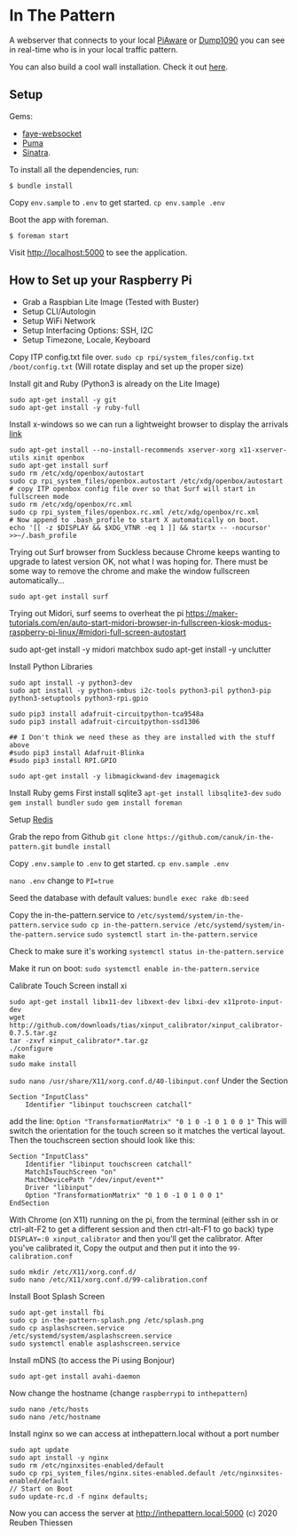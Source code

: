 # In The Pattern

A webserver that connects to your local [PiAware](https://flightaware.com/adsb/piaware/build) or [Dump1090](https://github.com/antirez/dump1090) you can see in real-time who is in your local traffic pattern.

You can also build a cool wall installation. Check it out [here](https://www.inthepattern.net).

## Setup

Gems:
 - [faye-websocket](https://github.com/faye/faye-websocket-ruby)
 - [Puma](https://github.com/puma/puma)
 - [Sinatra](https://github.com/sinatra/sinatra).
 
To install all the dependencies, run:

```
$ bundle install
```

Copy `env.sample` to `.env` to get started.
`cp env.sample .env`

Boot the app with foreman.
 
```
$ foreman start
```

Visit <http://localhost:5000> to see the application.

## How to Set up your Raspberry Pi
 - Grab a Raspbian Lite Image (Tested with Buster)
 - Setup CLI/Autologin
 - Setup WiFi Network
 - Setup Interfacing Options: SSH, I2C
 - Setup Timezone, Locale, Keyboard
 
Copy ITP config.txt file over.
`sudo cp rpi/system_files/config.txt /boot/config.txt` (Will rotate display and set up the proper size)

Install git and Ruby (Python3 is already on the Lite Image)
```
sudo apt-get install -y git
sudo apt-get install -y ruby-full
```

Install x-windows so we can run a lightweight browser to display the arrivals [link](https://die-antwort.eu/techblog/2017-12-setup-raspberry-pi-for-kiosk-mode/)
```
sudo apt-get install --no-install-recommends xserver-xorg x11-xserver-utils xinit openbox
sudo apt-get install surf
sudo rm /etc/xdg/openbox/autostart
sudo cp rpi_system_files/openbox.autostart /etc/xdg/openbox/autostart
# copy ITP openbox config file over so that Surf will start in fullscreen mode
sudo rm /etc/xdg/openbox/rc.xml
sudo cp rpi_system_files/openbox.rc.xml /etc/xdg/openbox/rc.xml
# Now append to .bash_profile to start X automatically on boot.
echo '[[ -z $DISPLAY && $XDG_VTNR -eq 1 ]] && startx -- -nocursor' >>~/.bash_profile
```

Trying out Surf browser from Suckless because Chrome keeps wanting to upgrade to latest version
OK, not what I was hoping for. There must be some way to remove the chrome and make the window fullscreen automatically...
```
sudo apt-get install surf
```

Trying out Midori, surf seems to overheat the pi
https://maker-tutorials.com/en/auto-start-midori-browser-in-fullscreen-kiosk-modus-raspberry-pi-linux/#midori-full-screen-autostart

sudo apt-get install -y midori matchbox
sudo apt-get install -y unclutter


Install Python Libraries
```
sudo apt install -y python3-dev
sudo apt install -y python-smbus i2c-tools python3-pil python3-pip python3-setuptools python3-rpi.gpio
   
sudo pip3 install adafruit-circuitpython-tca9548a
sudo pip3 install adafruit-circuitpython-ssd1306

## I Don't think we need these as they are installed with the stuff above
#sudo pip3 install Adafruit-Blinka
#sudo pip3 install RPI.GPIO

sudo apt-get install -y libmagickwand-dev imagemagick
```
   
Install Ruby gems
First install sqlite3
`apt-get install libsqlite3-dev`
`sudo gem install bundler`
`sudo gem install foreman`

Setup [Redis](https://habilisbest.com/install-redis-on-your-raspberrypi)

Grab the repo from Github
`git clone https://github.com/canuk/in-the-pattern.git`
`bundle install`

Copy `.env.sample` to `.env` to get started.
`cp env.sample .env`

`nano .env`
change to `PI=true`

Seed the database with default values:
`bundle exec rake db:seed`

Copy the in-the-pattern.service to `/etc/systemd/system/in-the-pattern.service`
`sudo cp in-the-pattern.service /etc/systemd/system/in-the-pattern.service`
`sudo systemctl start in-the-pattern.service`

Check to make sure it's working
`systemctl status in-the-pattern.service`

Make it run on boot:
`sudo systemctl enable in-the-pattern.service`


Calibrate Touch Screen
install xi
```
sudo apt-get install libx11-dev libxext-dev libxi-dev x11proto-input-dev 
wget http://github.com/downloads/tias/xinput_calibrator/xinput_calibrator-0.7.5.tar.gz
tar -zxvf xinput_calibrator*.tar.gz
./configure
make
sudo make install 
```

`sudo nano /usr/share/X11/xorg.conf.d/40-libinput.conf`
Under the Section
```
Section "InputClass"
    Identifier "libinput touchscreen catchall"
```
add the line: `Option "TransformationMatrix" "0 1 0 -1 0 1 0 0 1"`
This will switch the orientation for the touch screen so it matches the vertical layout. Then the touchscreen section should look like this:

```
Section "InputClass"
    Identifier "libinput touchscreen catchall"
    MatchIsTouchScreen "on"
    MacthDevicePath "/dev/input/event*"
    Driver "libinput"
    Option "TransformationMatrix" "0 1 0 -1 0 1 0 0 1"
EndSection
```

With Chrome (on X11) running on the pi, from the terminal (either ssh in or ctrl-alt-F2 to get a different session and then ctrl-alt-F1 to go back) type `DISPLAY=:0 xinput_calibrator` and then you'll get the calibrator.
After you've calibrated it, Copy the output and then put it into the `99-calibration.conf`
```
sudo mkdir /etc/X11/xorg.conf.d/
sudo nano /etc/X11/xorg.conf.d/99-calibration.conf
```

Install Boot Splash Screen
```
sudo apt-get install fbi
sudo cp in-the-pattern-splash.png /etc/splash.png
sudo cp asplashscreen.service /etc/systemd/system/asplashscreen.service
sudo systemctl enable asplashscreen.service
```

Install mDNS (to access the Pi using Bonjour)
```
sudo apt-get install avahi-daemon
```

Now change the hostname (change `raspberrypi` to `inthepattern`)
```
sudo nano /etc/hosts
sudo nano /etc/hostname
```

Install nginx so we can access at inthepattern.local without a port number
```
sudo apt update
sudo apt install -y nginx
sudo rm /etc/nginxsites-enabled/default
sudo cp rpi_system_files/nginx.sites-enabled.default /etc/nginxsites-enabled/default
// Start on Boot
sudo update-rc.d -f nginx defaults;
```

Now you can access the server at http://inthepattern.local:5000
(c) 2020 Reuben Thiessen
